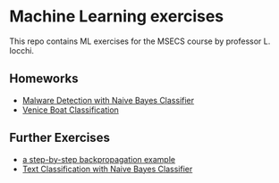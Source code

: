 # Machine Learning exercises

This repo contains ML exercises for the MSECS course by professor L. Iocchi.

## Homeworks
- [Malware Detection with Naive Bayes Classifier](Homework1)
- [Venice Boat Classification](Homework2)

## Further Exercises
- [a step-by-step backpropagation example](MQI/Homework1)
- [Text Classification with Naive Bayes Classifier](Ex2)
